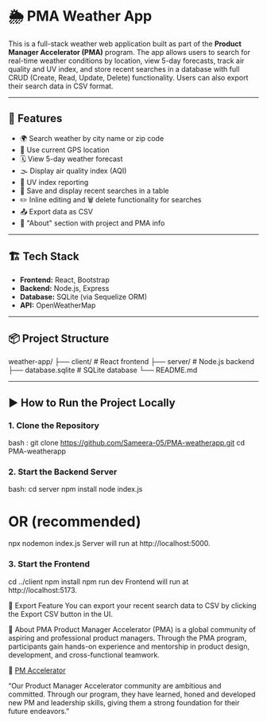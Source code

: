 # 🌦️ PMA Weather App

This is a full-stack weather web application built as part of the **Product Manager Accelerator (PMA)** program. The app allows users to search for real-time weather conditions by location, view 5-day forecasts, track air quality and UV index, and store recent searches in a database with full CRUD (Create, Read, Update, Delete) functionality. Users can also export their search data in CSV format.

---

## 🚀 Features

- 🌍 Search weather by city name or zip code
- 📍 Use current GPS location
- 🗓️ View 5-day weather forecast
- 🌫️ Display air quality index (AQI)
- 🔆 UV index reporting
- 🧾 Save and display recent searches in a table
- ✏️ Inline editing and 🗑️ delete functionality for searches
- 📤 Export data as CSV
- 📄 "About" section with project and PMA info

---

## 🏗️ Tech Stack

- **Frontend:** React, Bootstrap
- **Backend:** Node.js, Express
- **Database:** SQLite (via Sequelize ORM)
- **API:** OpenWeatherMap

---

## 📦 Project Structure

weather-app/
├── client/ # React frontend
├── server/ # Node.js backend
├── database.sqlite # SQLite database
└── README.md

---

## ▶️ How to Run the Project Locally

### 1. Clone the Repository

bash : 
git clone https://github.com/Sameera-05/PMA-weatherapp.git 
cd PMA-weatherapp

### 2. Start the Backend Server
bash: 
cd server
npm install
node index.js
# OR (recommended)
npx nodemon index.js
Server will run at http://localhost:5000.

### 3. Start the Frontend
cd ../client
npm install
npm run dev
Frontend will run at http://localhost:5173.

🔁 Export Feature
You can export your recent search data to CSV by clicking the Export CSV button in the UI.

📘 About PMA
Product Manager Accelerator (PMA) is a global community of aspiring and professional product managers. Through the PMA program, participants gain hands-on experience and mentorship in product design, development, and cross-functional teamwork.

🔗 [PM Accelerator](https://www.linkedin.com/school/pmaccelerator/)

“Our Product Manager Accelerator community are ambitious and committed. Through our program, they have learned, honed and developed new PM and leadership skills, giving them a strong foundation for their future endeavors.”


